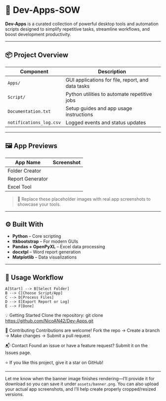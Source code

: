 # 🚀 Dev-Apps-SOW

**Dev-Apps** is a curated collection of powerful desktop tools and automation scripts designed to simplify repetitive tasks, streamline workflows, and boost development productivity.

---

## 📦 Project Overview

| Component              | Description                                    |
|------------------------|------------------------------------------------|
| `Apps/`                | GUI applications for file, report, and data tasks |
| `Script/`              | Python utilities to automate repetitive jobs  |
| `Documentation.txt`    | Setup guides and app usage instructions       |
| `notifications_log.csv`| Logged events and status updates              |

---

## 🖼️ App Previews

| App Name        | Screenshot                                 |
|------------------|--------------------------------------------|
| Folder Creator   |        |
| Report Generator |         |
| Excel Tool       |         |

> 📌 Replace these placeholder images with real app screenshots to showcase your tools.
---

## ⚙️ Built With

- **Python** – Core scripting
- **ttkbootstrap** – For modern GUIs
- **Pandas + OpenPyXL** – Excel data processing
- **docxtpl** – Word report generation
- **Matplotlib** – Data visualizations

---

## 🚀 Usage Workflow

    A[Start] --> B[Select Folder]
    B --> C[Choose Script/App]
    C --> D[Process Files]
    D --> E[Export Report or Log]
    E --> F[Done]

💡 Getting Started
Clone the repository:
git clone https://github.com/NicoAN42/Dev-Apps.git

🤝 Contributing
Contributions are welcome!
Fork the repo → Create a branch → Make changes → Submit a pull request.

📬 Contact
Found an issue or have a feature request?
Submit it on the Issues page.

⭐ If you like this project, give it a star on GitHub!

---

Let me know when the banner image finishes rendering—I’ll provide it for download so you can save it under `assets/banner.png`. You can also upload your actual app screenshots, and I’ll help create properly cropped/resized versions.
